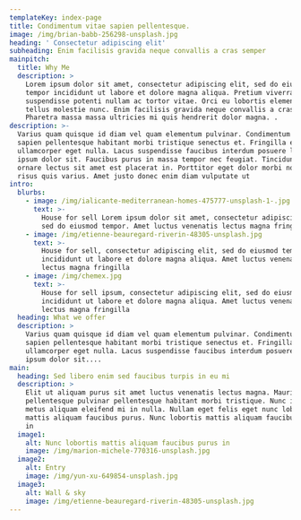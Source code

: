 ```yaml
---
templateKey: index-page
title: Condimentum vitae sapien pellentesque.
image: /img/brian-babb-256298-unsplash.jpg
heading: ' Consectetur adipiscing elit'
subheading: Enim facilisis gravida neque convallis a cras semper
mainpitch:
  title: Why Me
  description: >
    Lorem ipsum dolor sit amet, consectetur adipiscing elit, sed do eiusmod
    tempor incididunt ut labore et dolore magna aliqua. Pretium viverra
    suspendisse potenti nullam ac tortor vitae. Orci eu lobortis elementum nibh
    tellus molestie nunc. Enim facilisis gravida neque convallis a cras semper.
    Pharetra massa massa ultricies mi quis hendrerit dolor magna. .
description: >-
  Varius quam quisque id diam vel quam elementum pulvinar. Condimentum vitae
  sapien pellentesque habitant morbi tristique senectus et. Fringilla est
  ullamcorper eget nulla. Lacus suspendisse faucibus interdum posuere lorem
  ipsum dolor sit. Faucibus purus in massa tempor nec feugiat. Tincidunt dui ut
  ornare lectus sit amet est placerat in. Porttitor eget dolor morbi non arcu
  risus quis varius. Amet justo donec enim diam vulputate ut
intro:
  blurbs:
    - image: /img/ialicante-mediterranean-homes-475777-unsplash-1-.jpg
      text: >-
        House for sell Lorem ipsum dolor sit amet, consectetur adipiscing elit,
        sed do eiusmod tempor. Amet luctus venenatis lectus magna fringilla
    - image: /img/etienne-beauregard-riverin-48305-unsplash.jpg
      text: >-
        House for sell, consectetur adipiscing elit, sed do eiusmod tempor
        incididunt ut labore et dolore magna aliqua. Amet luctus venenatis
        lectus magna fringilla
    - image: /img/chemex.jpg
      text: >-
        House for sell ipsum, consectetur adipiscing elit, sed do eiusmod tempor
        incididunt ut labore et dolore magna aliqua. Amet luctus venenatis
        lectus magna fringilla
  heading: What we offer
  description: >
    Varius quam quisque id diam vel quam elementum pulvinar. Condimentum vitae
    sapien pellentesque habitant morbi tristique senectus et. Fringilla est
    ullamcorper eget nulla. Lacus suspendisse faucibus interdum posuere lorem
    ipsum dolor sit....
main:
  heading: Sed libero enim sed faucibus turpis in eu mi
  description: >
    Elit ut aliquam purus sit amet luctus venenatis lectus magna. Mauris
    pellentesque pulvinar pellentesque habitant morbi tristique. Nunc id cursus
    metus aliquam eleifend mi in nulla. Nullam eget felis eget nunc lobortis
    mattis aliquam faucibus purus. Nunc lobortis mattis aliquam faucibus purus
    in
  image1:
    alt: Nunc lobortis mattis aliquam faucibus purus in
    image: /img/marion-michele-770316-unsplash.jpg
  image2:
    alt: Entry
    image: /img/yun-xu-649854-unsplash.jpg
  image3:
    alt: Wall & sky
    image: /img/etienne-beauregard-riverin-48305-unsplash.jpg
---
```


